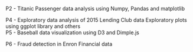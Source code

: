 P2 - Titanic Passenger data analysis using Numpy, Pandas and matplotlib 

P4 - Exploratory data analysis of 2015 Lending Club data 
Exploratory plots using ggplot library and others  
P5 - Baseball data visualization using D3 and Dimple.js 

P6 - Fraud detection in Enron Financial data  
